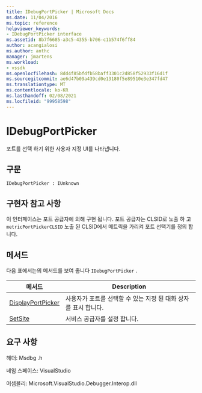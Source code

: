 ```yaml
---
title: IDebugPortPicker | Microsoft Docs
ms.date: 11/04/2016
ms.topic: reference
helpviewer_keywords:
- IDebugPortPicker interface
ms.assetid: 8b7f6685-a3c5-4355-b706-c1b574f6ff84
author: acangialosi
ms.author: anthc
manager: jmartens
ms.workload:
- vssdk
ms.openlocfilehash: 8dd4f85bfdfb58baff3301c2d858f52933f16d1f
ms.sourcegitcommit: ae6d47b09a439cd0e13180f5e89510e3e347fd47
ms.translationtype: MT
ms.contentlocale: ko-KR
ms.lasthandoff: 02/08/2021
ms.locfileid: "99958598"
---
```

# <a name="idebugportpicker"></a>IDebugPortPicker
포트를 선택 하기 위한 사용자 지정 UI를 나타냅니다.

## <a name="syntax"></a>구문

```
IDebugPortPicker : IUnknown
```

## <a name="notes-for-implementers"></a>구현자 참고 사항
 이 인터페이스는 포트 공급자에 의해 구현 됩니다. 포트 공급자는 CLSID로 노출 하 고 `metricPortPickerCLSID` 노출 된 CLSID에서 메트릭을 가리켜 포트 선택기를 정의 합니다.

## <a name="methods"></a>메서드
 다음 표에서는의 메서드를 보여 줍니다 `IDebugPortPicker` .

|메서드|Description|
|------------|-----------------|
|[DisplayPortPicker](../../../extensibility/debugger/reference/idebugportpicker-displayportpicker.md)|사용자가 포트를 선택할 수 있는 지정 된 대화 상자를 표시 합니다.|
|[SetSite](../../../extensibility/debugger/reference/idebugportpicker-setsite.md)|서비스 공급자를 설정 합니다.|

## <a name="requirements"></a>요구 사항
 헤더: Msdbg .h

 네임 스페이스: VisualStudio

 어셈블리: Microsoft.VisualStudio.Debugger.Interop.dll

